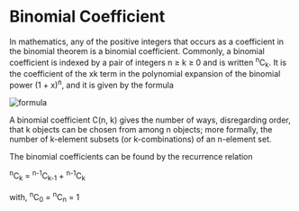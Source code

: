 # Binomial Coefficient
In mathematics, any of the positive integers that occurs as a coefficient in the binomial theorem is a binomial coefficient. Commonly, a binomial coefficient is indexed by a pair of integers n ≥ k ≥ 0 and is written <sup>n</sup>C<sub>k</sub>. It is the coefficient of the xk term in the polynomial expansion of the binomial power (1 + x)<sup>n</sup>, and it is given by the formula

![formula](https://wikimedia.org/api/rest_v1/media/math/render/svg/a2457a7ef3c77831e34e06a1fe17a80b84a03181)

A binomial coefficient C(n, k) gives the number of ways, disregarding order, that k objects can be chosen from among n objects; more formally, the number of k-element subsets (or k-combinations) of an n-element set.

The binomial coefficients can be found by the recurrence relation

<sup>n</sup>C<sub>k</sub> = <sup>n-1</sup>C<sub>k-1</sub> + <sup>n-1</sup>C<sub>k</sub>
 
with, <sup>n</sup>C<sub>0</sub> = <sup>n</sup>C<sub>n</sub> = 1